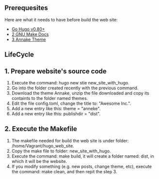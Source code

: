 ## Prerequesites

Here are what it needs to have before build the web site:

* [Go Hugo v0.80+](https://gohugo.io/)
* [2 GNU Make Docs](https://www.gnu.org/software/make/manual/html_node/index.html)
* [3 Annake Theme](https://themes.gohugo.io/themes/gohugo-theme-ananke/)

##  LifeCycle

## 1. Prepare website's source code
1. Execute the command: hugo new stie new_site_with_hugo.
2. Go into the folder created recently with the previous command.
3. Download the theme Annake, unzip the file downloaded and copy its containts to the folder named themes.
4. Edit the file config.toml, change the title to: "Awesome Inc.".
5. Add a new entry like this: theme = "anneke".
6. Add a new entry like this: publishdir = "dist".

## 2. Execute the Makefile
1. The makefile needed for build the web site is under folder: /home/Vagrant/hugo_web_site.
2. Copy the make file to folder: new_site_with_hugo.
3. Execute the command: make build, it will create a folder named: dist, in which it will be the website.
4. If you modify something (e.g. new posts, change theme, etc), execute the command: make clean, and then repit the step 3.
